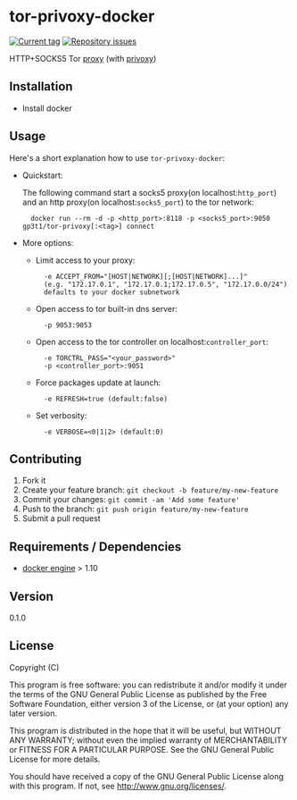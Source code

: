 # tor-privoxy-docker

[![Current tag](http://img.shields.io/github/tag/gp3t1/tor-privoxy-docker.svg)](https://github.com/gp3t1/tor-privoxy-docker/tags) [![Repository issues](http://issuestats.com/github/gp3t1/tor-privoxy-docker/badge/issue)](http://issuestats.com/github/gp3t1/tor-privoxy-docker)

HTTP+SOCKS5 Tor [proxy](https://www.torproject.org) (with [privoxy](https://www.privoxy.org/))

## Installation

* Install docker

## Usage

Here's a short explanation how to use `tor-privoxy-docker`:

* Quickstart:
	
	The following command start a socks5 proxy(on localhost:`http_port`) and an http proxy(on localhost:`socks5_port`) to the tor network: 

		docker run --rm -d -p <http_port>:8118 -p <socks5_port>:9050 gp3t1/tor-privoxy[:<tag>] connect

* More options:
	
	- Limit access to your proxy:

			-e ACCEPT_FROM="[HOST|NETWORK][;[HOST|NETWORK]...]"
			(e.g. "172.17.0.1", "172.17.0.1;172.17.0.5", "172.17.0.0/24")
			defaults to your docker subnetwork

	- Open access to tor built-in dns server:

			-p 9053:9053

	- Open access to the tor controller on localhost:`controller_port`:
		
			-e TORCTRL_PASS="<your_password>"
			-p <controller_port>:9051

	- Force packages update at launch:

			-e REFRESH=true (default:false)

	- Set verbosity:

			-e VERBOSE=<0|1|2> (default:0)

## Contributing

1. Fork it
2. Create your feature branch: `git checkout -b feature/my-new-feature`
3. Commit your changes: `git commit -am 'Add some feature'`
4. Push to the branch: `git push origin feature/my-new-feature`
5. Submit a pull request

## Requirements / Dependencies

* [docker engine](https://docs.docker.com/engine/installation/) > 1.10

## Version

0.1.0

## License

Copyright (C) <year> <name of author>

This program is free software: you can redistribute it and/or modify it under the terms of the GNU General Public License as published by the Free Software Foundation, either version 3 of the License, or (at your option) any later version.

This program is distributed in the hope that it will be useful, but WITHOUT ANY WARRANTY; without even the implied warranty of MERCHANTABILITY or FITNESS FOR A PARTICULAR PURPOSE.  See the GNU General Public License for more details.

You should have received a copy of the GNU General Public License along with this program.  If not, see <http://www.gnu.org/licenses/>.